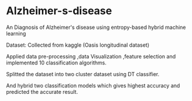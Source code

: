 # Alzheimer-s-disease

An Diagnosis of Alzheimer's disease using entropy-based hybrid machine learning

Dataset:
Collected from kaggle (Oasis longitudinal dataset)

Applied  data pre-processing ,data Visualization ,feature selection and implemented 10 classification algorithms.

Splitted the dataset into two cluster dataset using DT classifier.

And hybrid two classification models which gives highest accuracy and predicted the accurate result.
